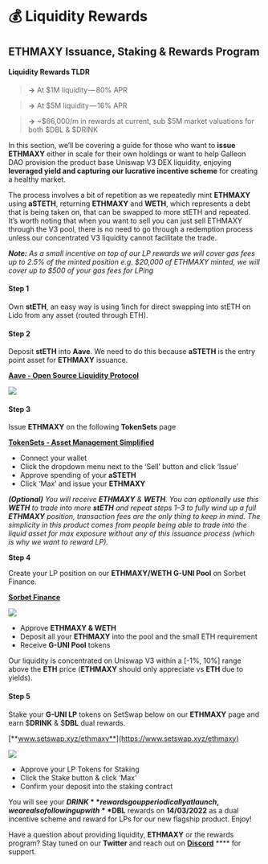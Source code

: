 # 💰 Liquidity Rewards

## ETHMAXY Issuance, Staking & Rewards Program

#### Liquidity Rewards TLDR

> **→** At $1M liquidity — 80% APR

> **→** At $5M liquidity — 16% APR

> **→** \~$66,000/m in rewards at current, sub $5M market valuations for both $DBL & $DRINK

In this section, we’ll be covering a guide for those who want to **issue ETHMAXY** either in scale for their own holdings or want to help Galleon DAO provision the product base Uniswap V3 DEX liquidity, enjoying **leveraged yield and capturing our lucrative incentive scheme** for creating a healthy market.

The process involves a bit of repetition as we repeatedly mint **ETHMAXY** using **aSTETH**, returning **ETHMAXY** and **WETH**, which represents a debt that is being taken on, that can be swapped to more stETH and repeated. It’s worth noting that when you want to sell you can just sell ETHMAXY through the V3 pool, there is no need to go through a redemption process unless our concentrated V3 liquidity cannot facilitate the trade.

_**Note:** As a small incentive on top of our LP rewards we will cover gas fees up to 2.5% of the minted position e.g. $20,000 of ETHMAXY minted, we will cover up to $500 of your gas fees for LPing_

#### **Step 1**

Own **stETH**, an easy way is using 1inch for direct swapping into stETH on Lido from any asset (routed through ETH).

#### **Step 2**

Deposit **stETH** into **Aave**. We need to do this because **aSTETH** is the entry point asset for **ETHMAXY** issuance.

[**Aave - Open Source Liquidity Protocol**\
](https://app.aave.com/#/deposit/0xae7ab96520de3a18e5e111b5eaab095312d7fe84-0xae7ab96520de3a18e5e111b5eaab095312d7fe840xb53c1a33016b2dc2ff3653530bff1848a515c8c5)

![](https://cdn-images-1.medium.com/max/800/0\*XMs8szzTa1h1lJi-)

#### **Step 3**

Issue **ETHMAXY** on the following **TokenSets** page

[**TokenSets - Asset Management Simplified**](https://www.tokensets.com/v2/set/0x0fe20e0fa9c78278702b05c333cc000034bb69e2)

* Connect your wallet
* Click the dropdown menu next to the ‘Sell’ button and click ‘Issue’
* Approve spending of your **aSTETH**
* Click ‘Max’ and issue your **ETHMAXY**

_**(Optional)** You will receive **ETHMAXY** & **WETH**. You can optionally use this **WETH** to trade into more **stETH** and repeat steps 1–3 to fully wind up a full **ETHMAXY** position, transaction fees are the only thing to keep in mind. The simplicity in this product comes from people being able to trade into the liquid asset for max exposure without any of this issuance process (which is why we want to reward LP)._

**Step 4**

Create your LP position on our **ETHMAXY/WETH G-UNI Pool** on Sorbet Finance.

[**Sorbet Finance**](https://www.sorbet.finance/#/pools/0x18D53f4953AD14236602DA05eFAfc0Df4f5d064D)

![](https://cdn-images-1.medium.com/max/800/0\*9\_a9cq32nRsUaACS)

* Approve **ETHMAXY & WETH**
* Deposit all your **ETHMAXY** into the pool and the small ETH requirement
* Receive **G-UNI Pool** tokens

Our liquidity is concentrated on Uniswap V3 within a \[-1%, 10%] range above the **ETH** price (**ETHMAXY** should only appreciate vs **ETH** due to yields).

#### **Step 5**

Stake your **G-UNI LP** tokens on SetSwap below on our **ETHMAXY** page and earn $**DRINK** & $**DBL** dual rewards.

[**www.setswap.xyz/ethmaxy**](https://www.setswap.xyz/ethmaxy)

![](https://cdn-images-1.medium.com/max/800/0\*f\_0DxY5GJpWGTOoi)

* Approve your LP Tokens for Staking
* Click the Stake button & click ‘Max’
* Confirm your deposit into the staking contract

You will see your **$DRINK** rewards go up periodically at launch, we are also following up with **$DBL** rewards on **14/03/2022** as a dual incentive scheme and reward for LPs for our new flagship product. Enjoy!

Have a question about providing liquidity, **ETHMAXY** or the rewards program? Stay tuned on our **Twitter** and reach out on [**Discord**](https://discord.gg/galleondao) **** for support.
